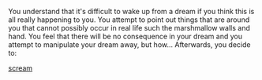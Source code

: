 You understand that it's difficult to wake up from a dream if you think this is all really happening to you.
You attempt to point out things that are around you that cannot possibly occur in real life
such the marshmallow walls and hand.
You feel that there will be no consequence in your dream and you attempt to manipulate your dream away, but how...
Afterwards, you decide to:

[scream](../scream/scream.md)
